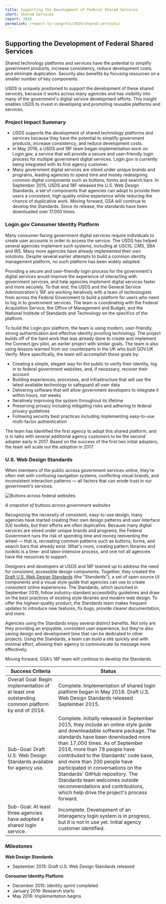 ```yaml
---
title: Supporting the Development of Federal Shared Services
short: Shared Services
report: 2016
permalink: /report-to-congress/2016/shared-services/
---
```

## Supporting the Development of Federal Shared Services

Shared technology platforms and services have the potential to simplify government products, increase consistency, reduce development costs, and eliminate duplication. Security also benefits by focusing resources on a smaller number of key components.

USDS is uniquely positioned to support the development of these shared services, because it works across many agencies and has visibility into many of the government's digital service development efforts. This insight enables USDS to invest in developing and promoting reusable platforms and services.

### Project Impact Summary

- USDS supports the development of shared technology platforms and services because they have the potential to simplify government products, increase consistency, and reduce development costs.
- In May 2016, a USDS and 18F team began implementation work on Login.gov, a service that will provide a secure and user-friendly login process for multiple government digital services. Login.gov is currently being integrated with its first agency customer.
- Many government digital services are siloed under unique brands and programs, leading agencies to spend time and money redesigning common digital components such as buttons, forms and search bars. In September 2015, USDS and 18F released the U.S. Web Design Standards, a set of components that agencies can adopt to provide their users a consistent, high quality online experience while reducing the chance of duplicative work. Moving forward, GSA will continue to develop the Standards. Since its release, the standards have been downloaded over 17,000 times.

### Login.gov Consumer Identity Platform

Many consumer-facing government digital services require individuals to create user accounts in order to access the service. The USDS has helped several agencies implement such systems, including at USCIS, CMS, SBA and IRS. Many more agencies have already implemented their own solutions. Despite several earlier attempts to build a common identity management platform, no such platform has been widely adopted.

Providing a secure and user-friendly login process for the government's digital services would improve the experience of interacting with government services, and help agencies implement digital services faster and more securely. To that end, the USDS and the General Service Administration's 18F are working iteratively with a team of technologists from across the Federal Government to build a platform for users who need to log in to government services. The team is coordinating with the Federal Acquisition Service, the Office of Management and Budget, and the National Institute of Standards and Technology on the specifics of the platform.

To build the Login.gov platform, the team is using modern, user-friendly, strong authentication and effective identity proofing technology. The project builds off of the hard work that was already done to create and implement the Connect.gov pilot, an earlier project with similar goals. The team is also using lessons learned from our counterparts in the UK who built GOV.UK Verify. More specifically, the team will accomplish these goals by:

- Creating a simple, elegant way for the public to verify their identity, log in to federal government websites, and, if necessary, recover their account
- Building experiences, processes, and infrastructure that will use the latest available technology to safeguard all user data
- Delivering software that will allow government developers to integrate it within hours, not weeks
- Iteratively improving the system throughout its lifetime
- Preserving privacy including mitigating risks and adhering to federal privacy guidelines
- Following security best practices including implementing easy-to-use multi-factor authentication

The team has identified the first agency to adopt this shared platform, and is in talks with several additional agency customers to be the second adopter early in 2017. Based on the success of the first two initial adopters, the team will scale out the adoption in 2017.

### U.S. Web Design Standards

When members of the public access government services online, they're often met with confusing navigation systems, conflicting visual brands, and inconsistent interaction patterns — all factors that can erode trust in our government's services.

![Buttons across federal websites](https://cloud.githubusercontent.com/assets/1237498/18361496/021de0ae-75d0-11e6-8a5b-40f827fe1b10.png)

*A snapshot of buttons across government websites*

Recognizing the necessity of consistent, easy-to-use design, many agencies have started creating their own design patterns and user interface (UI) toolkits, but their efforts are often duplicative. Because many digital services are siloed under unique brands and programs, the Federal Government runs the risk of spending time and money reinventing the wheel — that is, recreating common patterns such as buttons, forms, and search bars that already exist. What's more, creating pattern libraries and toolkits is a time- and labor-intensive process, and one not all agencies have the resources to support.

Designers and developers at USDS and 18F teamed up to address the need for consistent, accessible design components. Together, they created the  [Draft U.S. Web Design Standards](https://standards.usa.gov/) (the "Standards"), a set of open source UI components and a visual style guide that agencies can use to create consistent online experiences. The Standards, which launched in September 2015, follow industry-standard accessibility guidelines and draw on the best practices of existing style libraries and modern web design. To offer the highest-quality product, the Standards team makes frequent updates to introduce new features, fix bugs, provide clearer documentation, and more.

Agencies using the Standards enjoy several distinct benefits. Not only are they providing an enjoyable, consistent user experience, but they're also saving design and development time that can be dedicated to other projects. Using the Standards, a team can build a site quickly and with minimal effort, allowing their agency to communicate its message more effectively.

Moving forward, GSA's 18F team will continue to develop the Standards.

| **Success Criteria** | **Status** |
| --- | --- |
| Overall Goal: Begin implementation of at least one outstanding common platform by end of 2016. | Complete. Implementation of shared login platform began in May 2016. Draft U.S. Web Design Standards released September 2015. |
| Sub-Goal: Draft U.S. Web Design Standards available for agency use. | Complete. Initially released in September 2015, they include an online style guide and downloadable software package. The standards have been downloaded more than 17,000 times. As of September 2016, more than 78 people have contributed to the Standards' code base, and more than 200 people have participated in conversations on the Standards' GitHub repository. The Standards team welcomes outside recommendations and contributions, which help drive the project's process forward. |
| Sub-Goal: At least three agencies have adopted a shared login service. | Incomplete. Development of an interagency login system is in progress, but it is not in use yet. Initial agency customer identified. |

### Milestones

**Web Design Standards**

- September 2015: Draft U.S. Web Design Standards released

**Consumer Identity Platform**

- December 2015: Identity sprint completed
- January 2016: Research starts
- May 2016: Implementation begins

